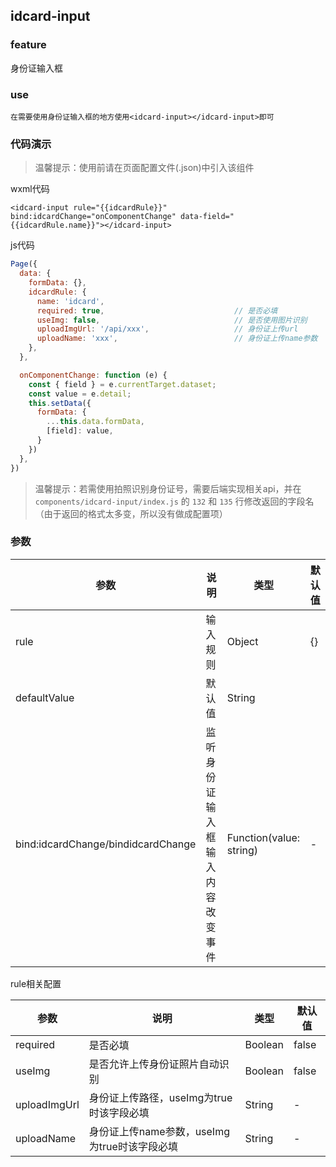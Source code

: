 ## idcard-input 

### feature

身份证输入框

### use
```
在需要使用身份证输入框的地方使用<idcard-input></idcard-input>即可
```

### 代码演示

> 温馨提示：使用前请在页面配置文件(.json)中引入该组件

wxml代码
```wxml
<idcard-input rule="{{idcardRule}}" bind:idcardChange="onComponentChange" data-field="{{idcardRule.name}}"></idcard-input>
```

js代码
```js
Page({
  data: {
    formData: {},
    idcardRule: {
      name: 'idcard',
      required: true,                             // 是否必填
      useImg: false,                              // 是否使用图片识别
      uploadImgUrl: '/api/xxx',                   // 身份证上传url
      uploadName: 'xxx',                          // 身份证上传name参数
    },
  },

  onComponentChange: function (e) {
    const { field } = e.currentTarget.dataset;
    const value = e.detail;
    this.setData({
      formData: {
        ...this.data.formData,
        [field]: value,
      }
    })
  },
})
```

> 温馨提示：若需使用拍照识别身份证号，需要后端实现相关api，并在 `components/idcard-input/index.js` 的 `132` 和 `135` 行修改返回的字段名（由于返回的格式太多变，所以没有做成配置项）

### 参数

| 参数 | 说明 | 类型 | 默认值 |
| ------ | ------ | ------ | ------ |
| rule | 输入规则 | Object | {} |
| defaultValue | 默认值 | String |   |
| bind:idcardChange/bindidcardChange | 监听身份证输入框输入内容改变事件 | Function(value: string) | - |

rule相关配置

| 参数 | 说明 | 类型 | 默认值 |
| ------ | ------ | ------ | ------ |
| required | 是否必填 | Boolean | false |
| useImg | 是否允许上传身份证照片自动识别 | Boolean | false |
| uploadImgUrl | 身份证上传路径，useImg为true时该字段必填 | String | - |
| uploadName | 身份证上传name参数，useImg为true时该字段必填 | String | - |